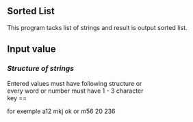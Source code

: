 ##  **Sorted List**

This program tacks list of strings  and result is output sorted list.

##  **Input value**
###   ***Structure of strings***

Entered values must have following structure
<key>  <word> <word>      or     <key>  <number>  <number>                       
every word or number must have 1 - 3 character                                        
key ==  <letter>    <number>   <number>                                                   

for exemple a12 mkj ok     or     m56 20 236                              

